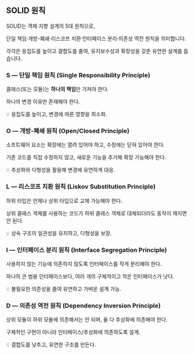 ## SOLID 원칙

SOLID는 객체 지향 설계의 5대 원칙으로,

단일 책임·개방-폐쇄·리스코프 치환·인터페이스 분리·의존성 역전 원칙을 의미합니다.

각각은 응집도를 높이고 결합도를 줄여, 유지보수성과 확장성을 갖춘 유연한 설계를 돕습니다.

### S — 단일 책임 원칙 (Single Responsibility Principle)

클래스(또는 모듈)는 **하나의 책임**만 가져야 한다.

하나의 변경 이유만 존재해야 한다.

💡 응집도를 높이고, 변경에 따른 영향을 최소화.

### O — 개방-폐쇄 원칙 (Open/Closed Principle)

소프트웨어 요소는 확장에는 열려 있어야 하고, 수정에는 닫혀 있어야 한다.

기존 코드를 직접 수정하지 않고, 새로운 기능을 추가해 확장 가능해야 한다.

💡 추상화와 다형성을 활용해 변경에 유연하게 대응.

### L — 리스코프 치환 원칙 (Liskov Substitution Principle)

하위 타입은 언제나 상위 타입으로 교체 가능해야 한다.

상위 클래스 객체를 사용하는 코드가 하위 클래스 객체로 대체되더라도 동작이 깨지면 안 된다.

💡 상속 구조의 일관성을 유지하고, 다형성을 보장.

### I — 인터페이스 분리 원칙 (Interface Segregation Principle)

사용하지 않는 기능에 의존하지 않도록 인터페이스를 작게 분리해야 한다.

하나의 큰 범용 인터페이스보다, 여러 개의 구체적이고 작은 인터페이스가 낫다.

💡 불필요한 의존성을 줄여 유연하고 가벼운 설계 가능.

### D — 의존성 역전 원칙 (Dependency Inversion Principle)

상위 모듈이 하위 모듈에 의존해서는 안 되며, 둘 다 추상화에 의존해야 한다.

구체적인 구현이 아니라 인터페이스/추상화에 의존하도록 설계.

💡 결합도를 낮추고, 유연한 구조를 만든다.
